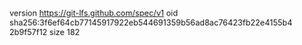 version https://git-lfs.github.com/spec/v1
oid sha256:3f6ef64cb77145917922eb544691359b56ad8ac76423fb22e4155b42b9f57f12
size 182
